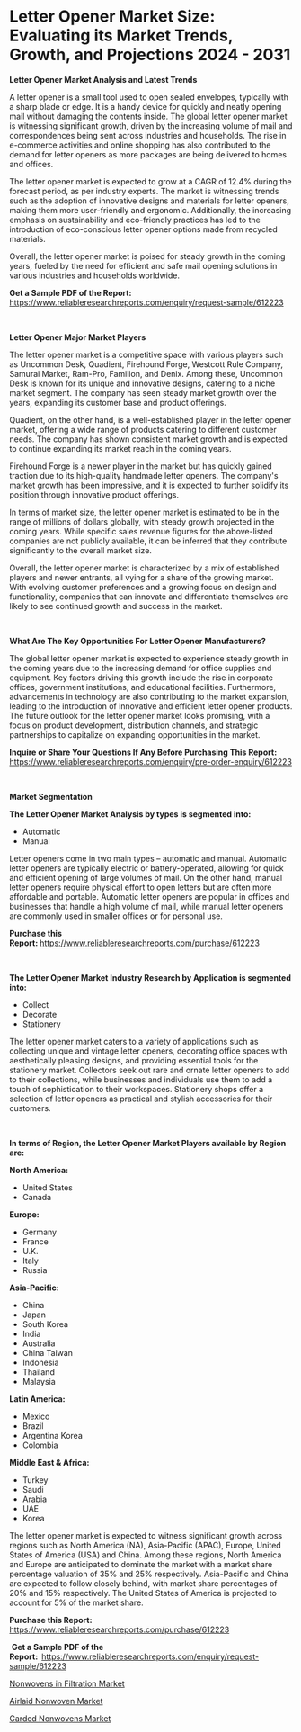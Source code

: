 <p><h1>Letter Opener Market Size: Evaluating its Market Trends, Growth, and Projections 2024 - 2031</h1></p><p><strong>Letter Opener Market Analysis and Latest Trends</strong></p>
<p><p>A letter opener is a small tool used to open sealed envelopes, typically with a sharp blade or edge. It is a handy device for quickly and neatly opening mail without damaging the contents inside. The global letter opener market is witnessing significant growth, driven by the increasing volume of mail and correspondences being sent across industries and households. The rise in e-commerce activities and online shopping has also contributed to the demand for letter openers as more packages are being delivered to homes and offices.</p><p>The letter opener market is expected to grow at a CAGR of 12.4% during the forecast period, as per industry experts. The market is witnessing trends such as the adoption of innovative designs and materials for letter openers, making them more user-friendly and ergonomic. Additionally, the increasing emphasis on sustainability and eco-friendly practices has led to the introduction of eco-conscious letter opener options made from recycled materials.</p><p>Overall, the letter opener market is poised for steady growth in the coming years, fueled by the need for efficient and safe mail opening solutions in various industries and households worldwide.</p></p>
<p><strong>Get a Sample PDF of the Report:&nbsp;</strong> <a href="https://www.reliableresearchreports.com/enquiry/request-sample/612223">https://www.reliableresearchreports.com/enquiry/request-sample/612223</a></p>
<p>&nbsp;</p>
<p><strong>Letter Opener Major Market Players</strong></p>
<p><p>The letter opener market is a competitive space with various players such as Uncommon Desk, Quadient, Firehound Forge, Westcott Rule Company, Samurai Market, Ram-Pro, Familion, and Denix. Among these, Uncommon Desk is known for its unique and innovative designs, catering to a niche market segment. The company has seen steady market growth over the years, expanding its customer base and product offerings.</p><p>Quadient, on the other hand, is a well-established player in the letter opener market, offering a wide range of products catering to different customer needs. The company has shown consistent market growth and is expected to continue expanding its market reach in the coming years.</p><p>Firehound Forge is a newer player in the market but has quickly gained traction due to its high-quality handmade letter openers. The company's market growth has been impressive, and it is expected to further solidify its position through innovative product offerings.</p><p>In terms of market size, the letter opener market is estimated to be in the range of millions of dollars globally, with steady growth projected in the coming years. While specific sales revenue figures for the above-listed companies are not publicly available, it can be inferred that they contribute significantly to the overall market size.</p><p>Overall, the letter opener market is characterized by a mix of established players and newer entrants, all vying for a share of the growing market. With evolving customer preferences and a growing focus on design and functionality, companies that can innovate and differentiate themselves are likely to see continued growth and success in the market.</p></p>
<p>&nbsp;</p>
<p><strong>What Are The Key Opportunities For Letter Opener Manufacturers?</strong></p>
<p><p>The global letter opener market is expected to experience steady growth in the coming years due to the increasing demand for office supplies and equipment. Key factors driving this growth include the rise in corporate offices, government institutions, and educational facilities. Furthermore, advancements in technology are also contributing to the market expansion, leading to the introduction of innovative and efficient letter opener products. The future outlook for the letter opener market looks promising, with a focus on product development, distribution channels, and strategic partnerships to capitalize on expanding opportunities in the market.</p></p>
<p><strong>Inquire or Share Your Questions If Any Before Purchasing This Report:</strong> <a href="https://www.reliableresearchreports.com/enquiry/pre-order-enquiry/612223">https://www.reliableresearchreports.com/enquiry/pre-order-enquiry/612223</a></p>
<p>&nbsp;</p>
<p><strong>Market Segmentation</strong></p>
<p><strong>The Letter Opener Market Analysis by types is segmented into:</strong></p>
<p><ul><li>Automatic</li><li>Manual</li></ul></p>
<p><p>Letter openers come in two main types – automatic and manual. Automatic letter openers are typically electric or battery-operated, allowing for quick and efficient opening of large volumes of mail. On the other hand, manual letter openers require physical effort to open letters but are often more affordable and portable. Automatic letter openers are popular in offices and businesses that handle a high volume of mail, while manual letter openers are commonly used in smaller offices or for personal use.</p></p>
<p><strong>Purchase this Report:&nbsp;</strong><a href="https://www.reliableresearchreports.com/purchase/612223">https://www.reliableresearchreports.com/purchase/612223</a></p>
<p>&nbsp;</p>
<p><strong>The Letter Opener Market Industry Research by Application is segmented into:</strong></p>
<p><ul><li>Collect</li><li>Decorate</li><li>Stationery</li></ul></p>
<p><p>The letter opener market caters to a variety of applications such as collecting unique and vintage letter openers, decorating office spaces with aesthetically pleasing designs, and providing essential tools for the stationery market. Collectors seek out rare and ornate letter openers to add to their collections, while businesses and individuals use them to add a touch of sophistication to their workspaces. Stationery shops offer a selection of letter openers as practical and stylish accessories for their customers.</p></p>
<p>&nbsp;</p>
<p><strong>In terms of Region, the Letter Opener Market Players available by Region are:</strong></p>
<p>
    <p> <strong> North America: </strong>
        <ul>
            <li>United States</li>
            <li>Canada</li>
        </ul>
        </p> 
    <p> <strong> Europe: </strong>
        <ul>
            <li>Germany</li>
            <li>France</li>
            <li>U.K.</li>
            <li>Italy</li>
            <li>Russia</li>
        </ul>
        </p> 
    <p> <strong> Asia-Pacific: </strong>
        <ul>
            <li>China</li>
            <li>Japan</li>
            <li>South Korea</li>
            <li>India</li>
            <li>Australia</li>
            <li>China Taiwan</li>
            <li>Indonesia</li>
            <li>Thailand</li>
            <li>Malaysia</li>
        </ul>
        </p> 
    <p> <strong> Latin America: </strong>
        <ul>
            <li>Mexico</li>
            <li>Brazil</li>
            <li>Argentina Korea</li>
            <li>Colombia</li>
        </ul>
        </p> 
    <p> <strong> Middle East & Africa: </strong>
        <ul>
            <li>Turkey</li>
            <li>Saudi</li>
            <li>Arabia</li>
            <li>UAE</li>
            <li>Korea</li>
        </ul>
    </p>
    </p>
<p><p>The letter opener market is expected to witness significant growth across regions such as North America (NA), Asia-Pacific (APAC), Europe, United States of America (USA) and China. Among these regions, North America and Europe are anticipated to dominate the market with a market share percentage valuation of 35% and 25% respectively. Asia-Pacific and China are expected to follow closely behind, with market share percentages of 20% and 15% respectively. The United States of America is projected to account for 5% of the market share.</p></p>
<p><strong>Purchase this Report: </strong><a href="https://www.reliableresearchreports.com/purchase/612223">https://www.reliableresearchreports.com/purchase/612223</a></p>
<p>&nbsp;<strong>Get a Sample PDF of the Report:&nbsp;&nbsp;</strong><a href="https://www.reliableresearchreports.com/enquiry/request-sample/612223">https://www.reliableresearchreports.com/enquiry/request-sample/612223</a></p>
<p><strong></strong></p>
<p><p><a href="https://github.com/juniordelafrance/Market-Research-Report-List-2/blob/main/nonwovens-in-filtration-market.md">Nonwovens in Filtration Market</a></p><p><a href="https://github.com/jaidynmorantestelletmjzya/Market-Research-Report-List-1/blob/main/airlaid-nonwoven-market.md">Airlaid Nonwoven Market</a></p><p><a href="https://github.com/ruddyyedelwadw/Market-Research-Report-List-1/blob/main/carded-nonwovens-market.md">Carded Nonwovens Market</a></p></p>